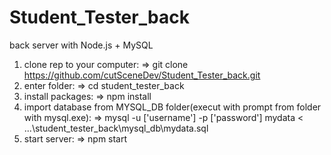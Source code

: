 # Student_Tester_back
back server with Node.js + MySQL

1. clone rep to your computer:
       => git clone https://github.com/cutSceneDev/Student_Tester_back.git
2. enter folder:
       => cd student_tester_back
3. install packages:
       => npm install
4. import database from MYSQL_DB folder(execut with prompt from folder with mysql.exe):
       => mysql -u ['username'] -p ['password'] mydata < ...\student_tester_back\mysql_db\mydata.sql
5. start server:
       => npm start
